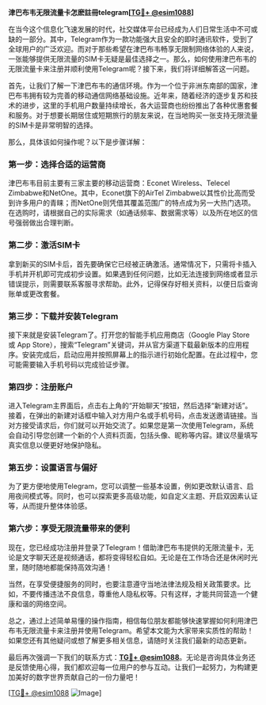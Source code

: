 **津巴布韦无限流量卡怎麽註冊telegram[[TG💪+ @esim1088](https://t.me/s/esim1088)]**

在当今这个信息化飞速发展的时代，社交媒体平台已经成为人们日常生活中不可或缺的一部分。其中，Telegram作为一款功能强大且安全的即时通讯软件，受到了全球用户的广泛欢迎。而对于那些希望在津巴布韦畅享无限制网络体验的人来说，一张能够提供无限流量的SIM卡无疑是最佳选择之一。那么，如何使用津巴布韦的无限流量卡来注册并顺利使用Telegram呢？接下来，我们将详细解答这一问题。

首先，让我们了解一下津巴布韦的通信环境。作为一个位于非洲东南部的国家，津巴布韦拥有较为完善的移动通信网络基础设施。近年来，随着经济的逐步复苏和技术的进步，这里的手机用户数量持续增长，各大运营商也纷纷推出了各种优惠套餐和服务。对于想要长期居住或短期旅行的朋友来说，在当地购买一张支持无限流量的SIM卡是非常明智的选择。

那么，具体该如何操作呢？以下是步骤详解：

### 第一步：选择合适的运营商

津巴布韦目前主要有三家主要的移动运营商：Econet Wireless、Telecel Zimbabwe和NetOne。其中，Econet旗下的AirTel Zimbabwe以其性价比高而受到许多用户的青睐；而NetOne则凭借其覆盖范围广的特点成为另一大热门选项。在选购时，请根据自己的实际需求（如通话频率、数据需求等）以及所在地区的信号强弱做出合理判断。

### 第二步：激活SIM卡

拿到新买的SIM卡后，首先要确保它已经被正确激活。通常情况下，只需将卡插入手机并开机即可完成初步设置。如果遇到任何问题，比如无法连接到网络或者显示错误提示，则需要联系客服寻求帮助。此外，记得保存好相关资料，以便日后查询账单或更改套餐。

### 第三步：下载并安装Telegram

接下来就是安装Telegram了。打开您的智能手机应用商店（Google Play Store 或 App Store），搜索“Telegram”关键词，并从官方渠道下载最新版本的应用程序。安装完成后，启动应用并按照屏幕上的指示进行初始化配置。在此过程中，您可能需要输入手机号码以完成验证步骤。

### 第四步：注册账户

进入Telegram主界面后，点击右上角的“开始聊天”按钮，然后选择“新建对话”。接着，在弹出的新建对话框中输入对方用户名或手机号码，点击发送邀请链接。当对方接受请求后，你们就可以开始交流了。如果您是第一次使用Telegram，系统会自动引导您创建一个新的个人资料页面，包括头像、昵称等内容。建议尽量填写真实信息以便更好地保护隐私。

### 第五步：设置语言与偏好

为了更方便地使用Telegram，您可以调整一些基本设置，例如更改默认语言、启用夜间模式等。同时，也可以探索更多高级功能，如自定义主题、开启双因素认证等，从而提升整体体验感。

### 第六步：享受无限流量带来的便利

现在，您已经成功注册并登录了Telegram！借助津巴布韦提供的无限流量卡，无论是文字聊天还是视频通话，都将变得轻松自如。无论是在工作场合还是休闲时光里，随时随地都能保持高效沟通！

当然，在享受便捷服务的同时，也要注意遵守当地法律法规及相关政策要求。比如，不要传播违法不良信息，尊重他人隐私权等。只有这样，才能共同营造一个健康和谐的网络空间。

总之，通过上述简单易懂的操作指南，相信每位朋友都能够快速掌握如何利用津巴布韦无限流量卡来注册并使用Telegram。希望本文能为大家带来实质性的帮助！如果您还有其他疑问或想了解更多相关信息，请随时关注我们最新的动态更新。

最后再次强调一下我们的联系方式：**[TG💪+ @esim1088](https://t.me/s/esim1088)**。无论是咨询具体业务还是反馈使用心得，我们都欢迎每一位用户的参与互动。让我们一起努力，为构建更加美好的数字世界贡献自己的一份力量吧！

[[TG💪+ @esim1088](https://t.me/s/esim1088) ![Image](https://i.postimg.cc/4NQfJmqS/Snipaste-2025-05-13-00-14-12.png)]